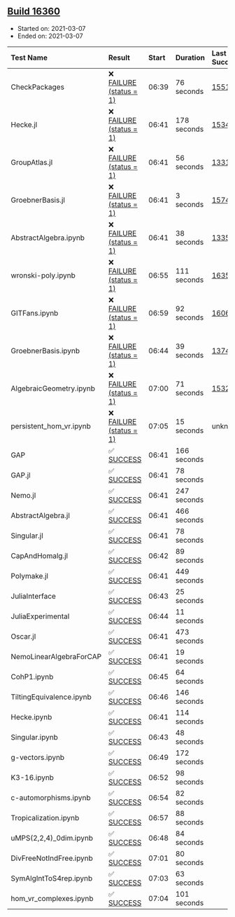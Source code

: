 ## [Build 16360](https://oscarci.mathematik.uni-kl.de/job/oscar/16360/)

* Started on: 2021-03-07
* Ended on: 2021-03-07

| Test Name    | Result | Start | Duration | Last Success | First Failure |
|:-------------|:-------|:------|:---------|:-------------|:--------------|
| CheckPackages | ❌ [FAILURE (status = 1)](https://oscarci.mathematik.uni-kl.de/job/oscar/16360/artifact/logs/build-16360/CheckPackages.log) | 06:39 | 76 seconds | [15514](https://oscarci.mathematik.uni-kl.de/job/oscar/15514/) | [15515](https://oscarci.mathematik.uni-kl.de/job/oscar/15515/) |
| Hecke.jl | ❌ [FAILURE (status = 1)](https://oscarci.mathematik.uni-kl.de/job/oscar/16360/artifact/logs/build-16360/Hecke.jl.log) | 06:41 | 178 seconds | [15344](https://oscarci.mathematik.uni-kl.de/job/oscar/15344/) | [15348](https://oscarci.mathematik.uni-kl.de/job/oscar/15348/) |
| GroupAtlas.jl | ❌ [FAILURE (status = 1)](https://oscarci.mathematik.uni-kl.de/job/oscar/16360/artifact/logs/build-16360/GroupAtlas.jl.log) | 06:41 | 56 seconds | [13311](https://oscarci.mathematik.uni-kl.de/job/oscar/13311/) | [13312](https://oscarci.mathematik.uni-kl.de/job/oscar/13312/) |
| GroebnerBasis.jl | ❌ [FAILURE (status = 1)](https://oscarci.mathematik.uni-kl.de/job/oscar/16360/artifact/logs/build-16360/GroebnerBasis.jl.log) | 06:41 | 3 seconds | [15745](https://oscarci.mathematik.uni-kl.de/job/oscar/15745/) | [15746](https://oscarci.mathematik.uni-kl.de/job/oscar/15746/) |
| AbstractAlgebra.ipynb | ❌ [FAILURE (status = 1)](https://oscarci.mathematik.uni-kl.de/job/oscar/16360/artifact/logs/build-16360/AbstractAlgebra.ipynb.log) | 06:41 | 38 seconds | [13355](https://oscarci.mathematik.uni-kl.de/job/oscar/13355/) | [13356](https://oscarci.mathematik.uni-kl.de/job/oscar/13356/) |
| wronski-poly.ipynb | ❌ [FAILURE (status = 1)](https://oscarci.mathematik.uni-kl.de/job/oscar/16360/artifact/logs/build-16360/wronski-poly.ipynb.log) | 06:55 | 111 seconds | [16359](https://oscarci.mathematik.uni-kl.de/job/oscar/16359/) | [16360](https://oscarci.mathematik.uni-kl.de/job/oscar/16360/) |
| GITFans.ipynb | ❌ [FAILURE (status = 1)](https://oscarci.mathematik.uni-kl.de/job/oscar/16360/artifact/logs/build-16360/GITFans.ipynb.log) | 06:59 | 92 seconds | [16068](https://oscarci.mathematik.uni-kl.de/job/oscar/16068/) | [16069](https://oscarci.mathematik.uni-kl.de/job/oscar/16069/) |
| GroebnerBasis.ipynb | ❌ [FAILURE (status = 1)](https://oscarci.mathematik.uni-kl.de/job/oscar/16360/artifact/logs/build-16360/GroebnerBasis.ipynb.log) | 06:44 | 39 seconds | [13748](https://oscarci.mathematik.uni-kl.de/job/oscar/13748/) | [13749](https://oscarci.mathematik.uni-kl.de/job/oscar/13749/) |
| AlgebraicGeometry.ipynb | ❌ [FAILURE (status = 1)](https://oscarci.mathematik.uni-kl.de/job/oscar/16360/artifact/logs/build-16360/AlgebraicGeometry.ipynb.log) | 07:00 | 71 seconds | [15322](https://oscarci.mathematik.uni-kl.de/job/oscar/15322/) | [15323](https://oscarci.mathematik.uni-kl.de/job/oscar/15323/) |
| persistent_hom_vr.ipynb | ❌ [FAILURE (status = 1)](https://oscarci.mathematik.uni-kl.de/job/oscar/16360/artifact/logs/build-16360/persistent_hom_vr.ipynb.log) | 07:05 | 15 seconds | unknown | unknown |
| GAP | ✅ [SUCCESS](https://oscarci.mathematik.uni-kl.de/job/oscar/16360/artifact/logs/build-16360/GAP.log) | 06:41 | 166 seconds |  |  |
| GAP.jl | ✅ [SUCCESS](https://oscarci.mathematik.uni-kl.de/job/oscar/16360/artifact/logs/build-16360/GAP.jl.log) | 06:41 | 78 seconds |  |  |
| Nemo.jl | ✅ [SUCCESS](https://oscarci.mathematik.uni-kl.de/job/oscar/16360/artifact/logs/build-16360/Nemo.jl.log) | 06:41 | 247 seconds |  |  |
| AbstractAlgebra.jl | ✅ [SUCCESS](https://oscarci.mathematik.uni-kl.de/job/oscar/16360/artifact/logs/build-16360/AbstractAlgebra.jl.log) | 06:41 | 466 seconds |  |  |
| Singular.jl | ✅ [SUCCESS](https://oscarci.mathematik.uni-kl.de/job/oscar/16360/artifact/logs/build-16360/Singular.jl.log) | 06:41 | 78 seconds |  |  |
| CapAndHomalg.jl | ✅ [SUCCESS](https://oscarci.mathematik.uni-kl.de/job/oscar/16360/artifact/logs/build-16360/CapAndHomalg.jl.log) | 06:42 | 89 seconds |  |  |
| Polymake.jl | ✅ [SUCCESS](https://oscarci.mathematik.uni-kl.de/job/oscar/16360/artifact/logs/build-16360/Polymake.jl.log) | 06:41 | 449 seconds |  |  |
| JuliaInterface | ✅ [SUCCESS](https://oscarci.mathematik.uni-kl.de/job/oscar/16360/artifact/logs/build-16360/JuliaInterface.log) | 06:43 | 25 seconds |  |  |
| JuliaExperimental | ✅ [SUCCESS](https://oscarci.mathematik.uni-kl.de/job/oscar/16360/artifact/logs/build-16360/JuliaExperimental.log) | 06:44 | 11 seconds |  |  |
| Oscar.jl | ✅ [SUCCESS](https://oscarci.mathematik.uni-kl.de/job/oscar/16360/artifact/logs/build-16360/Oscar.jl.log) | 06:41 | 473 seconds |  |  |
| NemoLinearAlgebraForCAP | ✅ [SUCCESS](https://oscarci.mathematik.uni-kl.de/job/oscar/16360/artifact/logs/build-16360/NemoLinearAlgebraForCAP.log) | 06:41 | 19 seconds |  |  |
| CohP1.ipynb | ✅ [SUCCESS](https://oscarci.mathematik.uni-kl.de/job/oscar/16360/artifact/logs/build-16360/CohP1.ipynb.log) | 06:45 | 64 seconds |  |  |
| TiltingEquivalence.ipynb | ✅ [SUCCESS](https://oscarci.mathematik.uni-kl.de/job/oscar/16360/artifact/logs/build-16360/TiltingEquivalence.ipynb.log) | 06:46 | 146 seconds |  |  |
| Hecke.ipynb | ✅ [SUCCESS](https://oscarci.mathematik.uni-kl.de/job/oscar/16360/artifact/logs/build-16360/Hecke.ipynb.log) | 06:41 | 114 seconds |  |  |
| Singular.ipynb | ✅ [SUCCESS](https://oscarci.mathematik.uni-kl.de/job/oscar/16360/artifact/logs/build-16360/Singular.ipynb.log) | 06:43 | 48 seconds |  |  |
| g-vectors.ipynb | ✅ [SUCCESS](https://oscarci.mathematik.uni-kl.de/job/oscar/16360/artifact/logs/build-16360/g-vectors.ipynb.log) | 06:49 | 172 seconds |  |  |
| K3-16.ipynb | ✅ [SUCCESS](https://oscarci.mathematik.uni-kl.de/job/oscar/16360/artifact/logs/build-16360/K3-16.ipynb.log) | 06:52 | 98 seconds |  |  |
| c-automorphisms.ipynb | ✅ [SUCCESS](https://oscarci.mathematik.uni-kl.de/job/oscar/16360/artifact/logs/build-16360/c-automorphisms.ipynb.log) | 06:54 | 82 seconds |  |  |
| Tropicalization.ipynb | ✅ [SUCCESS](https://oscarci.mathematik.uni-kl.de/job/oscar/16360/artifact/logs/build-16360/Tropicalization.ipynb.log) | 06:57 | 88 seconds |  |  |
| uMPS(2,2,4)_0dim.ipynb | ✅ [SUCCESS](https://oscarci.mathematik.uni-kl.de/job/oscar/16360/artifact/logs/build-16360/uMPS-2-2-4-_0dim.ipynb.log) | 06:48 | 84 seconds |  |  |
| DivFreeNotIndFree.ipynb | ✅ [SUCCESS](https://oscarci.mathematik.uni-kl.de/job/oscar/16360/artifact/logs/build-16360/DivFreeNotIndFree.ipynb.log) | 07:01 | 80 seconds |  |  |
| SymAlgIntToS4rep.ipynb | ✅ [SUCCESS](https://oscarci.mathematik.uni-kl.de/job/oscar/16360/artifact/logs/build-16360/SymAlgIntToS4rep.ipynb.log) | 07:03 | 63 seconds |  |  |
| hom_vr_complexes.ipynb | ✅ [SUCCESS](https://oscarci.mathematik.uni-kl.de/job/oscar/16360/artifact/logs/build-16360/hom_vr_complexes.ipynb.log) | 07:04 | 101 seconds |  |  |
